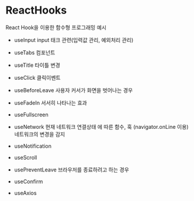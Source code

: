 # ReactHooks

React Hook을 이용한 함수형 프로그래밍 예시

- useInput
  input 태크 관련(입력값 관리, 예외처리 관리)

- useTabs
  컴포넌트

- useTitle
  타이틀 변경

- useClick
  클릭이벤트

- useBeforeLeave
  사용자 커서가 화면을 벗어나는 경우

- useFadeIn
  서서히 나타나는 효과
- useFullscreen
- useNetwork
  현재 네트워크 연결상태 에 따른 함수, 훅 (navigator.onLine 이용)
  네트워크의 변경을 감지

- useNotification
- useScroll
- usePreventLeave
  브라우저를 종료하려고 하는 경우

- useConfirm
- useAxios
